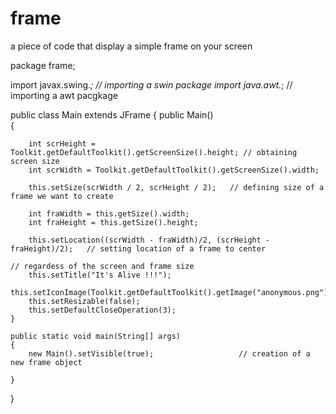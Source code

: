 # frame
a piece of code that display a simple frame on your screen 

package frame;

import javax.swing.*;      // importing a swin package
import java.awt.*;         // importing a awt pacgkage     

public class Main extends JFrame
{
    public Main()                                
    {
        
        int scrHeight = Toolkit.getDefaultToolkit().getScreenSize().height; // obtaining screen size 
        int scrWidth = Toolkit.getDefaultToolkit().getScreenSize().width;
        
        this.setSize(scrWidth / 2, scrHeight / 2);   // defining size of a frame we want to create
        
        int fraWidth = this.getSize().width;
        int fraHeight = this.getSize().height;
        
        this.setLocation((scrWidth - fraWidth)/2, (scrHeight - fraHeight)/2);   // setting location of a frame to center 
                                                                                // regardess of the screen and frame size 
        this.setTitle("It's Alive !!!");
        this.setIconImage(Toolkit.getDefaultToolkit().getImage("anonymous.png"));
        this.setResizable(false);
        this.setDefaultCloseOperation(3);
    }
    
    public static void main(String[] args) 
    {
        new Main().setVisible(true);                   // creation of a new frame object  
        
    }
    
}

